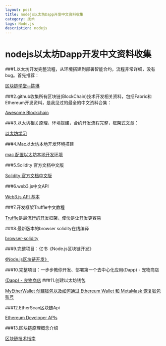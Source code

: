 ```yaml
---
layout: post
title: nodejs以太坊Dapp开发中文资料收集
category: 技术
tags: Node.js
description: nodejs
--- 
```



# nodejs以太坊Dapp开发中文资料收集



###1.以太坊开发完整流程，从环境搭建到部署智能合约，流程非常详细，没有bug。首先推荐： 

   [区块链学堂--陈琳](http://www.8btc.com/author/17094)

###2.github收集所有区块链(BlockChain)技术开发相关资料，包括Fabric和Ethereum开发资料，是我见过的最全的中文资料合集：

[Awesome Blockchain](https://github.com/chaozh/awesome-blockchain-cn#intro-介绍)

###3.以太坊相关原理，环境搭建，合约开发流程完整，框架式文章：

[以太坊学习](https://github.com/chaozh/awesome-blockchain-cn#intro-介绍)

###4.Mac以太坊本地开发环境搭建

[mac 配置以太坊本地开发环境](https://github.com/chaozh/awesome-blockchain-cn#intro-介绍)

###5.Solidity 官方文档中文版

[Solidity 官方文档中文版](https://github.com/chaozh/awesome-blockchain-cn#intro-介绍)

###6.web3.js中文API

[Web3.js API 基本](http://web3.tryblockchain.org/)

###7.开发框架Truffle中文教程

[Truffle是最流行的开发框架，使命是让开发更容易](http://truffle.tryblockchain.org/Truffle-introduce-介绍.html)

###8.最新版本的browser solidity在线编译

[browser-solidity](http://remix.ethereum.org/#optimize=false&version=soljson-v0.4.21+commit.dfe3193c.js)

###9.完整项目：亿书《Node.js区块链开发》

[《Node.js区块链开发》](http://bitcoin-on-nodejs.ebookchain.org/)

###10.完整项目：一步步教你开发、部署第一个去中心化应用(Dapp) - 宠物商店

[(Dapp) - 宠物商店](https://learnblockchain.cn/2018/01/12/first-dapp/)
###11.创建以太坊钱包

[MyEtherWallet 创建钱包以及如何通过 Ethereum Wallet 和 MetaMask 恢复钱包账号](http://liyuechun.org/2017/09/28/solidity-contract-0001/)

###12.EtherScan区块链Api

[Ethereum Developer APIs](https://etherscan.io/apis)

###13.区块链原理概念介绍

[区块链技术指南](https://yeasy.gitbooks.io/blockchain_guide/)

